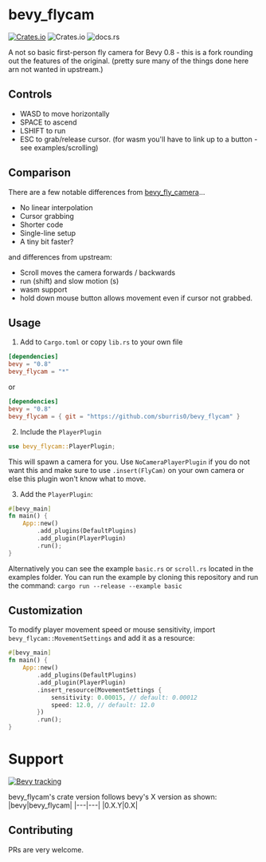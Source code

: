 # bevy_flycam
[![Crates.io](https://img.shields.io/crates/v/bevy_flycam)](https://crates.io/crates/bevy_flycam)
![Crates.io](https://img.shields.io/crates/l/bevy_flycam)
![docs.rs](https://img.shields.io/docsrs/bevy_flycam)


A not so basic first-person fly camera for Bevy 0.8 - this is a fork rounding out the features of the original.
(pretty sure many of the things done here arn not wanted in upstream.)

## Controls
* WASD to move horizontally
* SPACE to ascend
* LSHIFT to run
* ESC to grab/release cursor. (for wasm you'll have to link up to a button - see examples/scrolling)

## Comparison
There are a few notable differences from [bevy_fly_camera](https://github.com/mcpar-land/bevy_fly_camera)...

* No linear interpolation
* Cursor grabbing
* Shorter code
* Single-line setup
* A tiny bit faster?

and differences from upstream:

* Scroll moves the camera forwards / backwards
* run (shift) and slow motion (s)
* wasm support
* hold down mouse button allows movement even if cursor not grabbed. 

## Usage
1. Add to `Cargo.toml` or copy `lib.rs` to your own file
```toml
[dependencies]
bevy = "0.8"
bevy_flycam = "*"
```

or

```toml
[dependencies]
bevy = "0.8"
bevy_flycam = { git = "https://github.com/sburris0/bevy_flycam" }
```

2. Include the `PlayerPlugin`
```rust
use bevy_flycam::PlayerPlugin;
```
This will spawn a camera for you. 
Use `NoCameraPlayerPlugin` if you do not want this and make sure to use `.insert(FlyCam)` on your own camera or else this plugin won't know what to move.

3. Add the `PlayerPlugin`:
```rust
#[bevy_main]
fn main() {
    App::new()
        .add_plugins(DefaultPlugins)
        .add_plugin(PlayerPlugin)
        .run();
}
```

Alternatively you can see the example `basic.rs` or `scroll.rs` located in the examples folder.
You can run the example by cloning this repository and run the command: `cargo run --release --example basic`

## Customization
To modify player movement speed or mouse sensitivity, import `bevy_flycam::MovementSettings` and add it as a resource:
```Rust
#[bevy_main]
fn main() {
    App::new()
        .add_plugins(DefaultPlugins)
        .add_plugin(PlayerPlugin)
        .insert_resource(MovementSettings {
            sensitivity: 0.00015, // default: 0.00012
            speed: 12.0, // default: 12.0
        })
        .run();
}
```

# Support
[![Bevy tracking](https://img.shields.io/badge/Bevy%20tracking-released%20version-lightblue)](https://github.com/bevyengine/bevy/blob/main/docs/plugins_guidelines.md#main-branch-tracking)

bevy_flycam's crate version follows bevy's X version as shown:
|bevy|bevy_flycam|
|---|---|
|0.X.Y|0.X|

## Contributing
PRs are very welcome.
